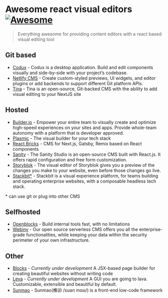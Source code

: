 # Awesome react visual editors [![Awesome](https://awesome.re/badge.svg)](https://awesome.re)

> Everything awesome for providing content editors with a react based visual editing tool



## Git based
- [Codux](https://www.codux.com/) - Codux is a desktop application. Build and edit components visually and side-by-side with your project’s codebase.
- [Netlify CMS](https://www.netlifycms.org/) - Create custom-styled previews, UI widgets, and editor plugins or add backends to support different Git platform APIs.
- [Tina](https://tina.io/) - Tina is an open-source, Git-backed CMS with the ability to add visual editing to your NextJS site
  
## Hosted 
- [Builder.io](https://www.builder.io/) - Empower your entire team to visually create and optimize high-speed experiences on your sites and apps. Provide whole-team autonomy with a platform that is developer approved.
- [Plasmic](https://www.plasmic.app/) - The visual builder for your tech stack
- [React Bricks](https://reactbricks.com/) - CMS for Next.js, Gatsby, Remix based on React components
- [Sanity](https://www.sanity.io/) - The Sanity Studio is an open-source CMS built with React.js. It offers rapid configuration and free form customization.
- [Storyblok](https://www.storyblok.com/) - The visual editor of Storyblok gives you a preview of the changes you make to your website, even before those changes go live.
- [Stackbit*](https://www.stackbit.com/) - Stackbit is a visual experience platform, for teams building and operating enterprise websites, with a composable headless tech stack.

\* can use git or plug into other CMS
## Selfhosted
- [Openblocks](https://github.com/openblocks-dev/openblocks) - Build internal tools fast, with no limitations
- [Webiny](https://www.webiny.com/) - Our open source serverless CMS offers you all the enterprise-grade functionalities, while keeping your data within the security perimeter of your own infrastructure.

## Other
- [Blocks](https://blocks-ui.com/) - *Currently under development* A JSX-based page builder for creating beautiful websites without writing code
- [Leva](https://github.com/pmndrs/leva) - *Currently under development* A GUI you are going to lava. Customizable, extensible and beautiful by default. 
- [Sunmao](https://github.com/smartxworks/sunmao-ui) - Sunmao(榫卯 /suən mɑʊ/) is a front-end low-code framework